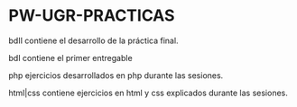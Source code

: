# PW-UGR-PRACTICAS
bdII contiene el desarrollo de la práctica final.

bdI contiene el primer entregable

php ejercicios desarrollados en php durante las sesiones.

html|css contiene ejercicios en html y css explicados durante las sesiones.

